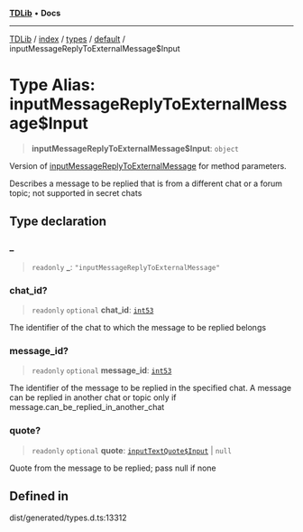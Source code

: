 [**TDLib**](../../../../../../README.md) • **Docs**

***

[TDLib](../../../../../../modules.md) / [index](../../../../../README.md) / [types](../../../README.md) / [default](../README.md) / inputMessageReplyToExternalMessage$Input

# Type Alias: inputMessageReplyToExternalMessage$Input

> **inputMessageReplyToExternalMessage$Input**: `object`

Version of [inputMessageReplyToExternalMessage](inputMessageReplyToExternalMessage.md) for method parameters.

Describes a message to be replied that is from a different chat or a forum topic; not supported in secret chats

## Type declaration

### \_

> `readonly` **\_**: `"inputMessageReplyToExternalMessage"`

### chat\_id?

> `readonly` `optional` **chat\_id**: [`int53`](int53-1.md)

The identifier of the chat to which the message to be replied belongs

### message\_id?

> `readonly` `optional` **message\_id**: [`int53`](int53-1.md)

The identifier of the message to be replied in the specified chat. A message can be replied in another chat or topic only if message.can_be_replied_in_another_chat

### quote?

> `readonly` `optional` **quote**: [`inputTextQuote$Input`](inputTextQuote$Input-1.md) \| `null`

Quote from the message to be replied; pass null if none

## Defined in

dist/generated/types.d.ts:13312

